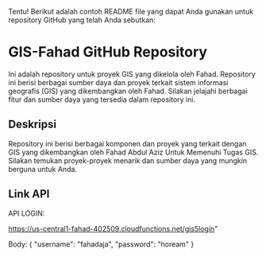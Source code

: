 Tentu! Berikut adalah contoh README file yang dapat Anda gunakan untuk repository GitHub yang telah Anda sebutkan:

# GIS-Fahad GitHub Repository

Ini adalah repository untuk proyek GIS yang dikelola oleh Fahad. Repository ini berisi berbagai sumber daya dan proyek terkait sistem informasi geografis (GIS) yang dikembangkan oleh Fahad. Silakan jelajahi berbagai fitur dan sumber daya yang tersedia dalam repository ini.


## Deskripsi

Repository ini berisi berbagai komponen dan proyek yang terkait dengan GIS yang dikembangkan oleh Fahad Abdul Aziz Untuk Memenuhi Tugas GIS. Silakan temukan proyek-proyek menarik dan sumber daya yang mungkin berguna untuk Anda.

## Link API

API LOGIN:

https://us-central1-fahad-402509.cloudfunctions.net/gis5login"

Body:
{
    "username": "fahadaja",
    "password": "hoream"
}


